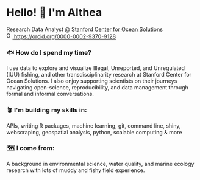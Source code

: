 <h1 align="left"> Hello! 🔆 I'm Althea </h1>

Research Data Analyst @ [Stanford Center for Ocean Solutions](https://oceansolutions.stanford.edu/)  
<a href="https://orcid.org/0000-0002-9370-9128">
<img alt="ORCID logo" src="https://info.orcid.org/wp-content/uploads/2019/11/orcid_16x16.png" width="16" height="16" />
https://orcid.org/0000-0002-9370-9128
</a>

### :fish: How do I spend my time?

I use data to explore and visualize Illegal, Unreported, and Unregulated (IUU) fishing, and other transdisciplinarity research at Stanford Center for Ocean Solutions. I also enjoy supporting scientists on their journeys navigating open-science, reproducibility, and data management through formal and informal conversations. 

### 🪴 I'm building my skills in: 

APIs, writing R packages, machine learning, git, command line, shiny, webscraping, geospatial analysis, python, scalable computing & more 

### 🗺️ I come from: 

A background in environmental science, water quality, and marine ecology research with lots of muddy and fishy field experience. 

<!--
**theamarks/theamarks** is a ✨ _special_ ✨ repository because its `README.md` (this file) appears on your GitHub profile.

Here are some ideas to get you started:

- 🔭 I’m currently working on ...
- 🌱 I’m currently learning ...
- 👯 I’m looking to collaborate on ...
- 🤔 I’m looking for help with ...
- 💬 Ask me about ...
- 📫 How to reach me: ...
- 😄 Pronouns: ...
- ⚡ Fun fact: ...

emoji directory: https://gist.github.com/rxaviers/7360908
-->
